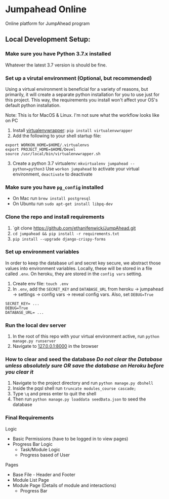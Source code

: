 # Jumpahead Online
Online platform for JumpAhead program

## Local Development Setup:

### Make sure you have Python 3.7.x installed
Whatever the latest 3.7 version is should be fine.

### Set up a virutal environment (Optional, but recommended)
Using a virtual environment is beneficial for a variety of reasons, but primarily, it will create a separate python installation for you to use just for this project. This way, the requirements you install won't affect your OS's default python installation.

Note: This is for MacOS & Linux. I'm not sure what the workflow looks like on PC

1. Install [virtualenvwrapper](https://virtualenvwrapper.readthedocs.io/en/latest/install.html): `pip install virtualenvwrapper`
2. Add the following to your shell startup file:
```
export WORKON_HOME=$HOME/.virtualenvs
export PROJECT_HOME=$HOME/Devel
source /usr/local/bin/virtualenvwrapper.sh
```
3. Create a python 3.7 virtualenv: `mkvirtualenv jumpahead --python=python3`
Use `workon jumpahead` to activate your virtual environment, `deactivate` to deactivate

### Make sure you have `pg_config` installed
- On Mac run `brew install postgresql`
- On Ubuntu run `sudo apt-get install libpq-dev`

### Clone the repo and install requirements
1. `git clone https://github.com/ethanifenwick/JumpAhead.git
2. `cd jumpahead && pip install -r requirements.txt`
3. `pip install --upgrade django-crispy-forms`

### Set up environment variables
In order to keep the database url and secret key secure, we abstract those values into environment variables. Locally, these will be stored in a file called `.env`. On heroku, they are stored in the `config vars` setting.

1. Create env file: `touch .env`
2. In `.env`, add the `SECRET_KEY` and `DATABASE_URL` from heroku -> jumpahead -> settings -> config vars -> reveal config vars. Also, set `DEBUG=True`
```
SECRET_KEY= ...
DEBUG=True
DATABASE_URL= ...
```

### Run the local dev server
1. In the root of this repo with your virtual environment active, run `python manage.py runserver` 
2. Navigate to [127.0.0.1:8000]() in the browser


### How to clear and seed the database ***Do not clear the Database unless absolutely sure OR save the database on Heroku before you clear it***
1. Navigate to the project directory and run `python manage.py dbshell`
2. Inside the pqsl shell run `truncate modules_course cascade;`
3. Type `\q` and press enter to quit the shell
4. Then run `python manage.py loaddata seedData.json` to seed the database


### Final Requirements
Logic
- Basic Permissions (have to be logged in to view pages)
- Progress Bar Logic
  - Task/Module Logic
  - Progress based of User

Pages
- Base File - Header and Footer
- Module List Page
- Module Page (Details of module and interactions)
  - Progress Bar
